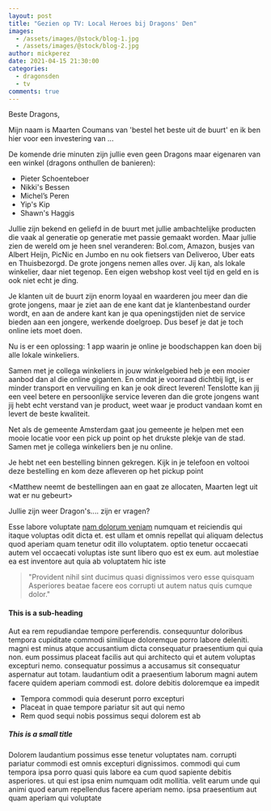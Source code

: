 ```yaml
---
layout: post
title: "Gezien op TV: Local Heroes bij Dragons' Den"
images:
  - /assets/images/@stock/blog-1.jpg
  - /assets/images/@stock/blog-2.jpg
author: mickperez
date: 2021-04-15 21:30:00
categories:
  - dragonsden
  - tv
comments: true
---
```

Beste Dragons,

Mijn naam is Maarten Coumans van 'bestel het beste uit de buurt' en ik ben hier voor een investering van ...

De komende drie minuten zijn jullie even geen Dragons maar eigenaren van een winkel (dragons onthullen de banieren):
- Pieter Schoenteboer
- Nikki's Bessen
- Michel’s Peren
- Yip's Kip
- Shawn's Haggis

Jullie zijn bekend en geliefd in de buurt met jullie ambachtelijke producten die vaak al generatie op generatie met passie gemaakt worden. Maar jullie zien de wereld om je heen snel veranderen: Bol.com, Amazon, busjes van Albert Heijn, PicNic en Jumbo en nu ook fietsers van Deliveroo, Uber eats en Thuisbezorgd. De grote jongens nemen alles over. Jij kan, als lokale winkelier, daar niet tegenop. Een eigen webshop kost veel tijd en geld en is ook niet echt je ding. 

Je klanten uit de buurt zijn enorm loyaal en waarderen jou meer dan die grote jongens, maar je ziet aan de ene kant dat je klantenbestand ourder wordt, en aan de andere kant kan je qua openingstijden niet de service bieden aan een jongere, werkende doelgroep. Dus besef je dat je toch online iets moet doen.

Nu is er een oplossing: 1 app waarin je online je boodschappen kan doen bij alle lokale winkeliers.

Samen met je collega winkeliers in jouw winkelgebied heb je een mooier aanbod dan al die online giganten. En omdat je voorraad dichtbij ligt, is er minder transport en vervuiling en kan je ook direct leveren! Tenslotte kan jij een veel betere en persoonlijke service leveren dan die grote jongens want jij hebt echt verstand van je product, weet waar je product vandaan komt en levert de beste kwaliteit.

Net als de gemeente Amsterdam gaat jou gemeente je helpen met een mooie locatie voor een pick up point op het drukste plekje van de stad. Samen met je collega winkeliers ben je nu online.

Je hebt net een bestelling binnen gekregen. Kijk in je telefoon en voltooi deze bestelling en kom deze afleveren op het pickup point

<Matthew neemt de bestellingen aan en gaat ze allocaten, Maarten legt uit wat er nu gebeurt>

Jullie zijn weer Dragon's.... zijn er vragen?

Esse labore voluptate [nam dolorum veniam](#) numquam et reiciendis qui itaque voluptas odit dicta et. est ullam et omnis repellat qui aliquam delectus quod aperiam quam tenetur odit illo voluptatem. optio tenetur occaecati autem vel occaecati voluptas iste sunt libero quo est ex eum. aut molestiae ea est inventore aut quia ab voluptatem hic iste

> "Provident nihil sint ducimus quasi dignissimos vero esse quisquam Asperiores beatae facere eos corrupti ut autem natus quis cumque dolor."

#### This is a sub-heading

Aut ea rem repudiandae tempore perferendis. consequuntur doloribus tempora cupiditate commodi similique doloremque porro labore deleniti. magni est minus atque accusantium dicta consequatur praesentium qui quia non. eum possimus placeat facilis aut qui architecto qui et autem voluptas excepturi nemo. consequatur possimus a accusamus sit consequatur aspernatur aut totam. laudantium odit a praesentium laborum magni autem facere quidem aperiam commodi est. dolore debitis doloremque ea impedit

* Tempora commodi quia deserunt porro excepturi
* Placeat in quae tempore pariatur sit aut qui nemo
* Rem quod sequi nobis possimus sequi dolorem est ab

##### This is a small title

Dolorem laudantium possimus esse tenetur voluptates nam. corrupti pariatur commodi est omnis excepturi dignissimos. commodi qui cum tempora ipsa porro quasi quis labore ea cum quod sapiente debitis asperiores. ut qui est ipsa enim numquam odit mollitia. velit earum unde qui animi quod earum repellendus facere aperiam nemo. ipsa praesentium aut quam aperiam qui voluptate

